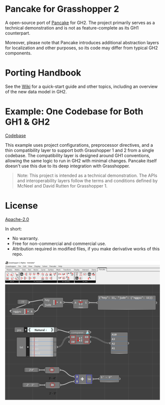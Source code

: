 # Pancake for Grasshopper 2

A open-source port of [Pancake](https://www.food4rhino.com/en/app/pancake) for GH2. The project primarily serves as a technical demonstration and is not as feature-complete as its GH1 counterpart.

Moreover, please note that Pancake introduces additional abstraction layers for localization and other purposes, so its code may differ from typical GH2 components.

# Porting Handbook

See the [Wiki](https://github.com/karakasa/PancakeNext/wiki) for a quick-start guide and other topics, including an overview of the new data model in GH2.

# Example: One Codebase for Both GH1 & GH2

[Codebase](/example/OneCodeTwoVersions)

This example uses project configurations, preprocessor directives, and a thin compatibility layer to support both Grasshopper 1 and 2 from a single codebase. The compatibility layer is designed around GH1 conventions, allowing the same logic to run in GH2 with minimal changes. Pancake itself doesn't use this due to its deep integration with Grasshopper.

> Note: This project is intended as a technical demonstration. The APIs and interoperability layers follow the terms and conditions defined by McNeel and David Rutten for Grasshopper 1.

# License

[Apache-2.0](LICENSE.txt)

In short:
* No warranty.
* Free for non-commercial and commercial use.
* Attribution required in modified files, if you make derivative works of this repo.

![image](README.png)
